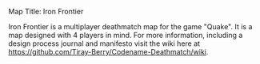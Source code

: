 Map Title: Iron Frontier

Iron Frontier is a multiplayer deathmatch map for the game "Quake". It is a map designed with 4 players in mind.
For more information, including a design process journal and manifesto visit the wiki here at https://github.com/Tiray-Berry/Codename-Deathmatch/wiki.
